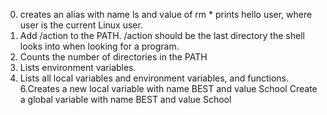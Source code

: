 0. creates an alias with name ls and value of rm *
prints hello user, where user is the current Linux user.
2. Add /action to the PATH. /action should be the last directory the shell looks into when looking for a program.
3. Counts the number of directories in the PATH
4. Lists environment variables.
5. Lists all local variables and environment variables, and functions.
6.Creates a new local variable with name BEST and value School
Create a global variable with name BEST and value School 
